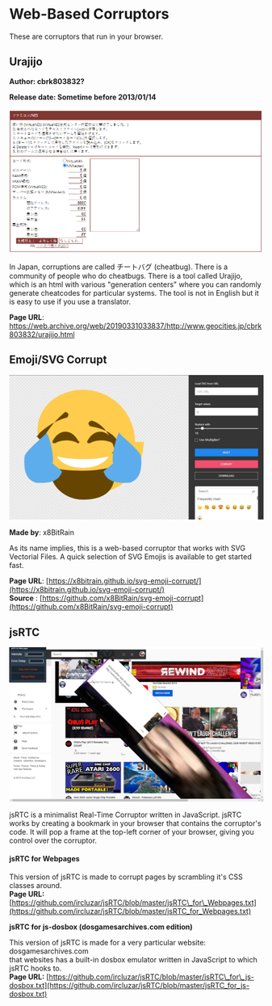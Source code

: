# Web-Based Corruptors

These are corruptors that run in your browser. 

## Urajijo

**Author: cbrk803832?**

**Release date: Sometime before 2013/01/14**

![](../.gitbook/assets/chrome_WVKqXOhTtk.png)

In Japan, corruptions are called チートバグ (cheatbug). There is a community of people who do cheatbugs.
There is a tool called Urajijo, which is an html with various "generation centers" where you can randomly generate cheatcodes for particular systems.
The tool is not in English but it is easy to use if you use a translator.

**Page URL**: https://web.archive.org/web/20190331033837/http://www.geocities.jp/cbrk803832/urajijo.html

## Emoji/SVG Corrupt

![Corrupted Laughing-Crying Emoji](../.gitbook/assets/image%20%2831%29.png)

**Made by**: x8BitRain

As its name implies, this is a web-based corruptor that works with SVG Vectorial Files. A quick selection of SVG Emojis is available to get started fast.

**Page URL**: [https://x8bitrain.github.io/svg-emoji-corrupt/](https://x8bitrain.github.io/svg-emoji-corrupt/)  
**Source** : [https://github.com/x8BitRain/svg-emoji-corrupt](https://github.com/x8BitRain/svg-emoji-corrupt)

## jsRTC 

![jsRTC ran against Youtube&apos;s Homepage](../.gitbook/assets/image%20%2821%29.png)

jsRTC is a minimalist Real-Time Corruptor written in JavaScript. jsRTC works by creating a bookmark in your browser that contains the corruptor's code. It will pop a frame at the top-left corner of your browser, giving you control over the corruptor.

#### jsRTC for Webpages

This version of jsRTC is made to corrupt pages by scrambling it's CSS classes around.  
**Page URL:** [https://github.com/ircluzar/jsRTC/blob/master/jsRTC\_for\_Webpages.txt](https://github.com/ircluzar/jsRTC/blob/master/jsRTC_for_Webpages.txt)

**jsRTC for js-dosbox \(dosgamesarchives.com edition\)**

This version of jsRTC is made for a very particular website: dosgamesarchives.com  
that websites has a built-in dosbox emulator written in JavaScript to which jsRTC hooks to.  
**Page URL:** [https://github.com/ircluzar/jsRTC/blob/master/jsRTC\_for\_js-dosbox.txt](https://github.com/ircluzar/jsRTC/blob/master/jsRTC_for_js-dosbox.txt)

